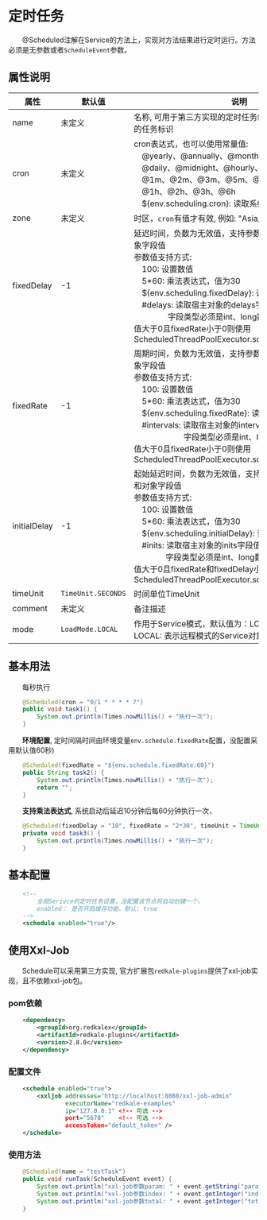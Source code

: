 # 定时任务
&emsp;&emsp;@Scheduled注解在Service的方法上，实现对方法结果进行定时运行。方法必须是无参数或者```ScheduleEvent```参数。

## 属性说明
|属性|默认值|说明|
| --- | --- | --- |
|name|未定义|名称, 可用于第三方实现的定时任务组件的key, 比如xxl-job的任务标识|
|cron|未定义|cron表达式，也可以使用常量值: <br> &emsp;@yearly、@annually、@monthly、@weekly、<br> &emsp;@daily、@midnight、@hourly、@minutely <br> &emsp;@1m、@2m、@3m、@5m、@10m、@15m、@30m <br> &emsp;@1h、@2h、@3h、@6h <br> &emsp;${env.scheduling.cron}: 读取系统配置项|
|zone|未定义|时区，```cron```有值才有效, 例如: "Asia/Shanghai"|
|fixedDelay|-1|延迟时间，负数为无效值，支持参数配置、乘法表达式和对象字段值 <br> 参数值支持方式:<br> &emsp;100: 设置数值 <br> &emsp;5*60: 乘法表达式，值为30 <br> &emsp;${env.scheduling.fixedDelay}: 读取系统配置项 <br> &emsp;#delays: 读取宿主对象的delays字段值作为值, <br> &emsp;&emsp;&emsp;&emsp; 字段类型必须是int、long数值类型 <br> 值大于0且fixedRate小于0则使用 ScheduledThreadPoolExecutor.scheduleWithFixedDelay |
|fixedRate|-1|周期时间，负数为无效值，支持参数配置、乘法表达式和对象字段值 <br> 参数值支持方式:<br> &emsp;100: 设置数值 <br> &emsp;5*60: 乘法表达式，值为30 <br> &emsp;${env.scheduling.fixedRate}: 读取系统配置项 <br> &emsp;#intervals: 读取宿主对象的intervals字段值作为值, <br> &emsp;&emsp;&emsp;&emsp;&emsp;&emsp; 字段类型必须是int、long数值类型 <br> 值大于0且fixedRate小于0则使用 ScheduledThreadPoolExecutor.scheduleAtFixedRate |
|initialDelay|-1|起始延迟时间，负数为无效值，支持参数配置、乘法表达式和对象字段值 <br> 参数值支持方式:<br> &emsp;100: 设置数值 <br> &emsp;5*60: 乘法表达式，值为30 <br> &emsp;${env.scheduling.initialDelay}: 读取系统配置项 <br> &emsp;#inits: 读取宿主对象的inits字段值作为值, <br> &emsp;&emsp;&emsp;&emsp;字段类型必须是int、long数值类型 <br> 值大于0且fixedRate和fixedDelay小于0则使用 ScheduledThreadPoolExecutor.schedule |
|timeUnit|```TimeUnit.SECONDS```|时间单位TimeUnit|
|comment|未定义|备注描述|
|mode|```LoadMode.LOCAL```|作用于Service模式，默认值为：LOCAL，<br> LOCAL: 表示远程模式的Service对象中的定时任务不起作用|

## 基本用法
&emsp;&emsp;每秒执行
```java
    @Scheduled(cron = "0/1 * * * * ?")
    public void task1() {
        System.out.println(Times.nowMillis() + "执行一次");
    }
```

&emsp;&emsp;<b>环境配置</b>, 定时间隔时间由环境变量```env.schedule.fixedRate```配置，没配置采用默认值60秒)
```java
    @Scheduled(fixedRate = "${env.schedule.fixedRate:60}")
    public String task2() {
        System.out.println(Times.nowMillis() + "执行一次");
        return "";
    }
```

&emsp;&emsp;<b>支持乘法表达式</b>, 系统启动后延迟10分钟后每60分钟执行一次，
```java
    @Scheduled(fixedDelay = "10", fixedRate = "2*30", timeUnit = TimeUnit.MINUTES)
    private void task3() {
        System.out.println(Times.nowMillis() + "执行一次");
    }
```

## 基本配置
```xml
    <!--
        全局Serivce的定时任务设置，没配置该节点将自动创建一个。
        enabled： 是否开启缓存功能。默认: true
    -->
    <schedule enabled="true"/>
```


## 使用Xxl-Job
&emsp;&emsp;Schedule可以采用第三方实现, 官方扩展包```redkale-plugins```提供了xxl-job实现，且不依赖xxl-job包。

### pom依赖
```xml
    <dependency>
        <groupId>org.redkalex</groupId>
        <artifactId>redkale-plugins</artifactId>
        <version>2.8.0</version>
    </dependency> 
```

### 配置文件
```xml
    <schedule enabled="true">    
        <xxljob addresses="http://localhost:8080/xxl-job-admin" 
                executorName="redkale-examples" 
                ip="127.0.0.1" <!-- 可选 -->
                port="5678"    <!-- 可选 -->
                accessToken="default_token" />
    </schedule>
```

### 使用方法
```java
    @Scheduled(name = "testTask")
    public void runTask(ScheduleEvent event) {
        System.out.println("xxl-job参数param: " + event.getString("param"));
        System.out.println("xxl-job参数index: " + event.getInteger("index"));
        System.out.println("xxl-job参数total: " + event.getInteger("total"));
    }
```